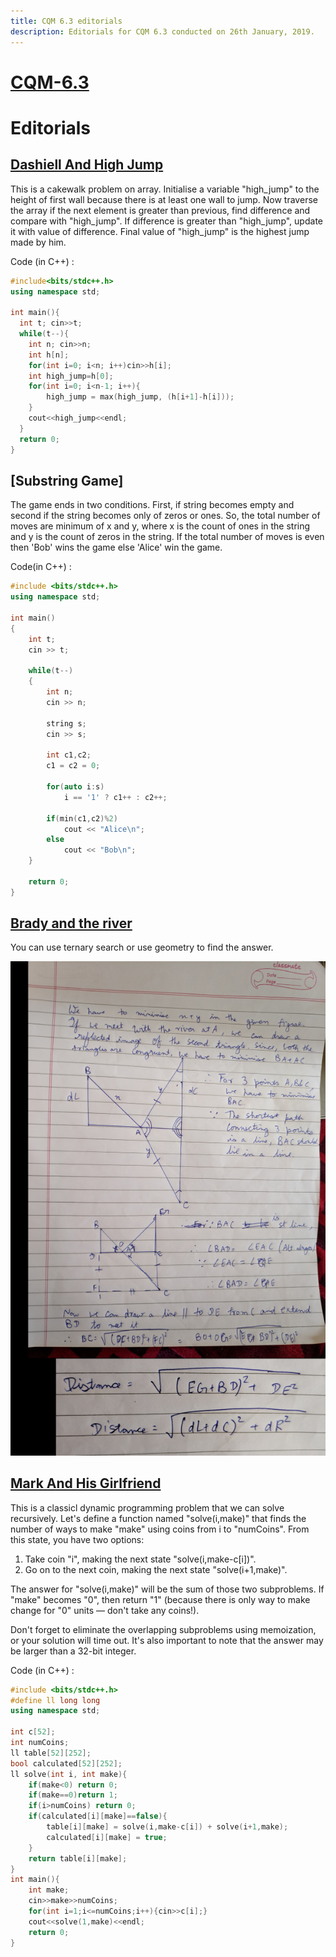 ```yaml
---
title: CQM 6.3 editorials
description: Editorials for CQM 6.3 conducted on 26th January, 2019.
---
```


# [CQM-6.3](https://www.hackerrank.com/contests/cqm-6-3/)

# Editorials

## [Dashiell And High Jump](https://www.hackerrank.com/contests/cqm-6-3/challenges/dashiell-and-high-jump)

This is a cakewalk problem on array. Initialise a variable "high_jump" to the height of first wall because there is at least one wall to jump. Now traverse the array if the next element is greater than previous, find difference and compare with "high_jump". If difference is greater than "high_jump", update it with value of difference. Final value of "high_jump" is the highest jump made by him.


Code (in C++) :
```cpp
#include<bits/stdc++.h>
using namespace std;

int main(){
  int t; cin>>t;
  while(t--){
    int n; cin>>n;
    int h[n];
    for(int i=0; i<n; i++)cin>>h[i];
    int high_jump=h[0];
    for(int i=0; i<n-1; i++){
        high_jump = max(high_jump, (h[i+1]-h[i]));
    }
    cout<<high_jump<<endl;
  }
  return 0;
}

```
## [Substring Game] 
The game ends in two conditions. First, if string becomes empty and second if the string becomes only of zeros or ones. So, the total number of moves are minimum of x and y, where x is the count of ones in the string and y is the count of zeros in the string. If the total number of moves is even then 'Bob' wins the game else 'Alice' win the game.

Code(in C++) :
``` cpp
#include <bits/stdc++.h>
using namespace std;

int main()
{
    int t;
    cin >> t;

    while(t--)
    {
        int n;
        cin >> n;

        string s;
        cin >> s;

        int c1,c2;
        c1 = c2 = 0;

        for(auto i:s)
            i == '1' ? c1++ : c2++;

        if(min(c1,c2)%2)
            cout << "Alice\n";
        else
            cout << "Bob\n";
    }
    
    return 0;
}
```
## [Brady and the river](https://www.hackerrank.com/contests/cqm-6-3/challenges/brady-and-the-river)

You can use ternary search or use geometry to find the answer.

![Geometry solution](editorial.png)


## [Mark And His Girlfriend](https://www.hackerrank.com/contests/cqm-6-3/challenges/mark-and-his-girlfriend)

This is a classicl dynamic programming problem that we can solve recursively.
Let's define a function named "solve(i,make)" that finds the number of ways to make "make" using coins from i to "numCoins". From this state, you have two options:

1. Take coin "i", making the next state "solve(i,make-c[i])".
2. Go on to the next coin, making the next state "solve(i+1,make)".

The answer for "solve(i,make)" will be the sum of those two subproblems. If "make" becomes "0", then return "1" (because there is only  way to make change for "0" units — don't take any coins!).

Don't forget to eliminate the overlapping subproblems using memoization, or your solution will time out. It's also important to note that the answer may be larger than a 32-bit integer.


Code (in C++) :
```cpp
#include <bits/stdc++.h>
#define ll long long
using namespace std;

int c[52];
int numCoins;
ll table[52][252];
bool calculated[52][252];
ll solve(int i, int make){
    if(make<0) return 0;
    if(make==0)return 1;
    if(i>numCoins) return 0;
    if(calculated[i][make]==false){
        table[i][make] = solve(i,make-c[i]) + solve(i+1,make);
        calculated[i][make] = true;
    }
    return table[i][make];
}
int main(){
    int make;
    cin>>make>>numCoins;
    for(int i=1;i<=numCoins;i++){cin>>c[i];}
    cout<<solve(1,make)<<endl;
    return 0;
}

```
